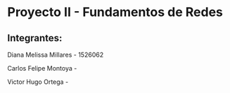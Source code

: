 # Proyecto II - Fundamentos de Redes

## Integrantes:

Diana Melissa Millares - 1526062

Carlos Felipe Montoya -

Victor Hugo Ortega -
